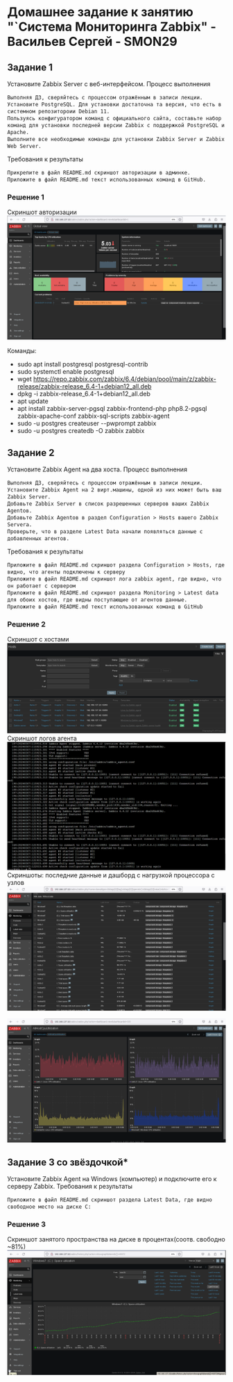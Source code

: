 # Домашнее задание к занятию "`Система Мониторинга Zabbix" - Васильев Сергей - SMON29

## Задание 1

Установите Zabbix Server с веб-интерфейсом.
Процесс выполнения

    Выполняя ДЗ, сверяйтесь с процессом отражённым в записи лекции.
    Установите PostgreSQL. Для установки достаточна та версия, что есть в системном репозитороии Debian 11.
    Пользуясь конфигуратором команд с официального сайта, составьте набор команд для установки последней версии Zabbix с поддержкой PostgreSQL и Apache.
    Выполните все необходимые команды для установки Zabbix Server и Zabbix Web Server.

Требования к результаты

    Прикрепите в файл README.md скриншот авторизации в админке.
    Приложите в файл README.md текст использованных команд в GitHub.

### Решение 1
Скриншот авторизации
![Скриншот-1](https://github.com/svwarrior56/smon-zabbix-1/blob/main/img/admin_panel.png)

Команды:
* sudo apt install postgresql postgresql-contrib
* sudo systemctl enable postgresql
* wget https://repo.zabbix.com/zabbix/6.4/debian/pool/main/z/zabbix-release/zabbix-release_6.4-1+debian12_all.deb
* dpkg -i zabbix-release_6.4-1+debian12_all.deb
* apt update
* apt install zabbix-server-pgsql zabbix-frontend-php php8.2-pgsql zabbix-apache-conf zabbix-sql-scripts zabbix-agent
* sudo -u postgres createuser --pwprompt zabbix
* sudo -u postgres createdb -O zabbix zabbix
   

## Задание 2

Установите Zabbix Agent на два хоста.
Процесс выполнения

    Выполняя ДЗ, сверяйтесь с процессом отражённым в записи лекции.
    Установите Zabbix Agent на 2 вирт.машины, одной из них может быть ваш Zabbix Server.
    Добавьте Zabbix Server в список разрешенных серверов ваших Zabbix Agentов.
    Добавьте Zabbix Agentов в раздел Configuration > Hosts вашего Zabbix Servera.
    Проверьте, что в разделе Latest Data начали появляться данные с добавленных агентов.

Требования к результаты

    Приложите в файл README.md скриншот раздела Configuration > Hosts, где видно, что агенты подключены к серверу
    Приложите в файл README.md скриншот лога zabbix agent, где видно, что он работает с сервером
    Приложите в файл README.md скриншот раздела Monitoring > Latest data для обоих хостов, где видны поступающие от агентов данные.
    Приложите в файл README.md текст использованных команд в GitHub
### Решение 2
Скриншот с хостами
![Скриншот-2](https://github.com/svwarrior56/smon-zabbix-1/blob/main/img/conf_hosts.png)
Скриншот логов агента
![Скриншот-3](https://github.com/svwarrior56/smon-zabbix-1/blob/main/img/agent_on_server_log.png)
Скриншоты: последние данные и дашборд с нагрузкой процессора с узлов
![Скриншот-4](https://github.com/svwarrior56/smon-zabbix-1/blob/main/img/latest_data.png)

![Скриншот-5](https://github.com/svwarrior56/smon-zabbix-1/blob/main/img/custom_dashboard.png)

## Задание 3 со звёздочкой*

Установите Zabbix Agent на Windows (компьютер) и подключите его к серверу Zabbix.
Требования к результаты

    Приложите в файл README.md скриншот раздела Latest Data, где видно свободное место на диске C:

### Решение 3
Скриншот занятого пространства на диске в процентах(соотв. свободно ~81%)
![Скриншот-6](https://github.com/svwarrior56/smon-zabbix-1/blob/main/img/disk_space_utilization.png)


